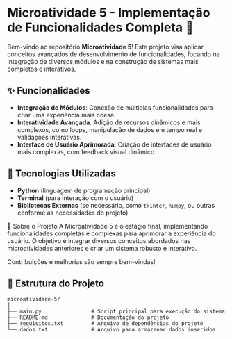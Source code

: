 # Microatividade 5 - Implementação de Funcionalidades Completa 🚀

Bem-vindo ao repositório **Microatividade 5**! Este projeto visa aplicar conceitos avançados de desenvolvimento de funcionalidades, focando na integração de diversos módulos e na construção de sistemas mais completos e interativos.

## ✨ Funcionalidades
- **Integração de Módulos**: Conexão de múltiplas funcionalidades para criar uma experiência mais coesa.
- **Interatividade Avançada**: Adição de recursos dinâmicos e mais complexos, como loops, manipulação de dados em tempo real e validações interativas.
- **Interface de Usuário Aprimorada**: Criação de interfaces de usuário mais complexas, com feedback visual dinâmico.

## 🚀 Tecnologias Utilizadas
- **Python** (linguagem de programação principal)
- **Terminal** (para interação com o usuário)
- **Bibliotecas Externas** (se necessário, como `tkinter`, `numpy`, ou outras conforme as necessidades do projeto)

🌟 Sobre o Projeto
A Microatividade 5 é o estágio final, implementando funcionalidades completas e complexas para aprimorar a experiência do usuário. O objetivo é integrar diversos conceitos abordados nas microatividades anteriores e criar um sistema robusto e interativo.

Contribuições e melhorias são sempre bem-vindas!

## 📂 Estrutura do Projeto
```plaintext
microatividade-5/
│
├── main.py                # Script principal para execução do sistema
├── README.md              # Documentação do projeto
├── requisitos.txt         # Arquivo de dependências do projeto
└── dados.txt              # Arquivo para armazenar dados inseridos
